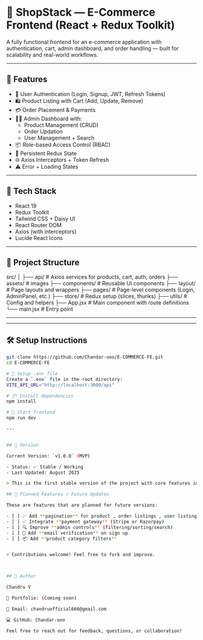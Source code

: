 # 🛒 ShopStack — E-Commerce Frontend (React + Redux Toolkit)

A fully functional frontend for an e-commerce application with authentication, cart, admin dashboard, and order handling — built for scalability and real-world workflows.

---

## 🚀 Features

- 🔐 User Authentication (Login, Signup, JWT, Refresh Tokens)
- 🛍️ Product Listing with Cart (Add, Update, Remove)
- 💳 Order Placement & Payments
- 🧑‍💼 Admin Dashboard with:
  - Product Management (CRUD)
  - Order Updation
  - User Management + Search
- 📦 Role-based Access Control (RBAC)
- 🔁 Persistent Redux State
- 🌐 Axios Interceptors + Token Refresh
- ⚠️ Error + Loading States

---

## 🧪 Tech Stack

- React 19
- Redux Toolkit
- Tailwind CSS + Daisy UI
- React Router DOM
- Axios (with interceptors)
- Lucide React Icons

---


## 📂 Project Structure

src/
│
├── api/ # Axios services for products, cart, auth, orders
├── assets/ # images
├── components/ # Reusable UI components
├── layout/ # Page layouts and wrappers
├── pages/ # Page-level components (Login, AdminPanel, etc.)
├── store/ # Redux setup (slices, thunks)
├── utils/ # Config and helpers
├── App.jsx # Main component with route definitions
└── main.jsx # Entry point

---

---

## 🛠️ Setup Instructions

```bash
git clone https://github.com/Chandar-uoo/E-COMMERCE-FE.git
cd E-COMMERCE-FE

# 🔧 Setup .env file
Create a `.env` file in the root directory:
VITE_API_URL="http://localhost:3000/api"

# 📦 Install dependencies
npm install

# 🚀 Start frontend
npm run dev

---


## 📌 Version

Current Version: `v1.0.0` (MVP)

- Status: ✅ Stable / Working
- Last Updated: August 2025

> This is the first stable version of the project with core features implemented (cart, orders, admin panel, auth, etc.).

## 🚧 Planned Features / Future Updates

These are features that are planned for future versions:

- [ ] ✅ Add **pagination** for product , order listings , user listing
- [ ] ✅ Integrate **payment gateway** (Stripe or Razorpay)
- [ ] 🔍 Improve **admin controls** (filtering/sorting/search)
- [ ] 🔐 Add **email verification** on sign up
- [ ] 📦 Add **product category filters**


> Contributions welcome! Feel free to fork and improve.



## 👤 Author

Chandru V

💼 Portfolio: (Coming soon)

📧 Email: chandruofficial666@gmail.com

💻 GitHub: Chandar-uoo

Feel free to reach out for feedback, questions, or collaboration!
